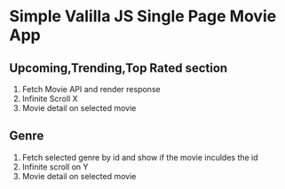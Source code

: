 # Simple Valilla JS Single Page Movie App


## Upcoming,Trending,Top Rated section

1. Fetch Movie API and render response
2. Infinite Scroll X
3. Movie detail on selected movie

## Genre
1. Fetch selected genre by id and show if the movie inculdes the id
2. Infinite scroll on Y
3. Movie detail on selected movie

